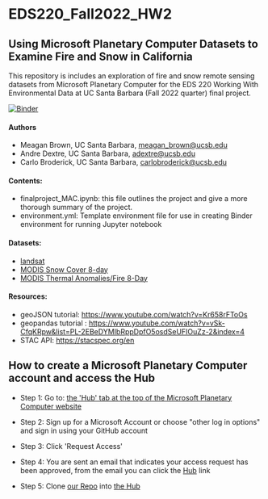# EDS220_Fall2022_HW2

## Using Microsoft Planetary Computer Datasets to Examine Fire and Snow in California

This repository is includes an exploration of fire and snow remote sensing datasets from Microsoft Planetary Computer for the EDS 220 Working With Environmental Data at UC Santa Barbara (Fall 2022 quarter) final project.

[![Binder](https://mybinder.org/badge_logo.svg)](https://mybinder.org/v2/gh/EDS220-Fall2022-org/homework-2-mac/HEAD)

#### Authors
- Meagan Brown, UC Santa Barbara, meagan_brown@ucsb.edu
- Andre Dextre, UC Santa Barbara, adextre@ucsb.edu
- Carlo Broderick, UC Santa Barbara, carlobroderick@ucsb.edu

#### Contents:
- finalproject_MAC.ipynb: this file outlines the project and give a more thorough summary of the project. 
- environment.yml: Template environment file for use in creating Binder environment for running Jupyter notebook

#### Datasets:
- [landsat](https://www.nasa.gov/mission_pages/landsat/overview/index.html)
- [MODIS Snow Cover 8-day](https://planetarycomputer.microsoft.com/dataset/modis-10A2-061)
- [MODIS Thermal Anomalies/Fire 8-Day](https://planetarycomputer.microsoft.com/dataset/modis-14A2-061)


#### Resources:
- geoJSON tutorial: https://www.youtube.com/watch?v=Kr658rFToOs
- geopandas tutorial : https://www.youtube.com/watch?v=vSk-CfqKRpw&list=PL-2EBeDYMIbRppDpfO5osdSeUFIOuZz-2&index=4
- STAC API: https://stacspec.org/en

## How to create a Microsoft Planetary Computer account and access the Hub

- Step 1: Go to: [the 'Hub' tab at the top of the Microsoft Planetary Computer website](https://planetarycomputer.microsoft.com)

- Step 2: Sign up for a Microsoft Account or choose "other log in options" and sign in using your GitHub account

- Step 3: Click 'Request Access' 

- Step 4: You are sent an email that indicates your access request has been approved, from the email you can click the [Hub](https://planetarycomputer.microsoft.com/compute) link 

- Step 5: Clone [our Repo](https://github.com/EDS220-Fall2022-org/homework-2-mac) into [the Hub](https://planetarycomputer.microsoft.com/compute)
